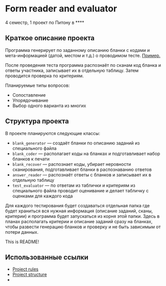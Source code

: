 # Form reader and evaluator 
4 семестр, 1 проект по Питону в ****

## Краткое описание проекта

Программа генерирует по заданному описанию бланки с кодами и мета-информацией (датой, местом и т.д.) о проводимом тесте. [Пример.](https://github.com/NoblFriend/python_proj_1/blob/master/demo/exmaple_blank.png)

После проведения теста программа распознаёт по сканам код бланка и ответы участника, записывает их в отдельную таблицу. Затем проводится проверка по критериям. 

Планируемые типы вопросов:
- Сопоставление
- Упорядочивание
- Выбор одного варианта из многих


## Структура проекта

В проекте планируются следующие классы: 
- `blank_generator` &mdash; создаёт бланки по описанию заданий из специального файла
- `blank_coder` &mdash; располагает коды на бланках и подготавливает набор бланков к печати
- `blank_recover` &mdash; распознает коды, убирает неровности сканирования, подготавливает бланки в распознаванию ответов
- `answer_reader` &mdash; распознаёт ответы с бланков и записывает их в отдельную таблицу
- `test_evaluator` &mdash; по ответам из таблички и критериям из специального файла проводит оценивание и делает табличку с оценками для каждого кода

Для каждого тестирования будет создаваться отдельная папка где будет храниться вся нужная информация (описание заданий, сканы, критерии) и программа будет запускаться из корня этой папки. Здесь в планах располагать критерии и описание заданий сразу на бланках, чтобы развести генерацию бланков и проверку и не быть зависимым от потери данных.

This is README!

## Использованные ссылки 
- [Project rules](https://docs.google.com/document/d/1NXFjAr3jDJUZGspv83a10K3i6GL39ZuWWcqhNFcq4eU/edit)
- [Project structure](https://towardsdatascience.com/the-good-way-to-structure-a-python-project-d914f27dfcc9)
- 